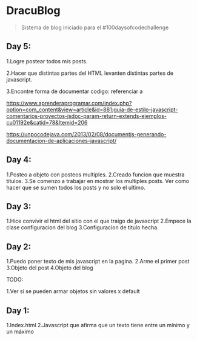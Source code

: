 # DracuBlog

>Sistema de blog iniciado para el #100daysofcodechallenge

## Day 5: 

1.Logre postear todos mis posts.

2.Hacer que distintas partes del HTML levanten distintas partes de javascript.

3.Encontre forma de documentar codigo: referenciar a 

https://www.aprenderaprogramar.com/index.php?option=com_content&view=article&id=881:guia-de-estilo-javascript-comentarios-proyectos-jsdoc-param-return-extends-ejemplos-cu01192e&catid=78&Itemid=206

https://unpocodejava.com/2013/02/08/documentjs-generando-documentacion-de-aplicaciones-javascript/




## Day 4:

1.Posteo a objeto con posteos multiples.
2.Creado funcion que muestra titulos.
3.Se comenzo a trabajar en mostrar los multiples posts. Ver como hacer que se sumen todos los posts y no solo el ultimo.

## Day 3:

1.Hice convivir el html del sitio con el que traigo de javascript
2.Empece la clase configuracion del blog
3.Configuracion de titulo hecha.

## Day 2:

1.Puedo poner texto de mis javascript en la pagina.
2.Arme el primer post
3.Objeto del post
4.Objeto del blog

TODO: 

1.Ver si se pueden armar objetos sin valores x default


## Day 1:

1.Index.html
2.Javascript que afirma que un texto tiene entre un mínimo y un máximo